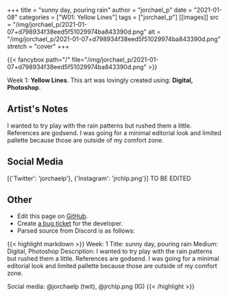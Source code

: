 +++
title =       "sunny day, pouring rain"
author =      "jorchael_p"
date =        "2021-01-08"
categories =  ["W01: Yellow Lines"]
tags =        ["jorchael_p"]
[[images]]
                      src = "/img/jorchael_p/2021-01-07+d798934f38eed5f51029974ba843390d.png"
                      alt = "/img/jorchael_p/2021-01-07+d798934f38eed5f51029974ba843390d.png"
                      stretch = "cover"
+++


{{< fancybox path="/" file="/img/jorchael_p/2021-01-07+d798934f38eed5f51029974ba843390d.png" >}}


Week 1: **Yellow Lines**. This art was lovingly created using: **Digital, Photoshop**.

## Artist's Notes

I wanted to try play with the rain patterns but rushed them a little. References are godsend. I was going for a minimal editorial look and limited pallette because those are outside of my comfort zone.

## Social Media

[{'Twitter': 'jorchaelp'}, {'Instagram': 'jrchlp.png'}] TO BE EDITED

## Other

- Edit this page on [GitHub](https://github.com/teaminkling/web-refresh/edit/main/blog/content/blog/jorchael_p-week-1-81a6.md).
- Create [a bug ticket](https://github.com/teaminkling/web-refresh/issues/new?assignees=&labels=bug&template=problem-report.md&title=) for the developer.
- Parsed source from Discord is as follows:

{{< highlight markdown >}}
Week: 1
Title: sunny day, pouring rain
Medium: Digital, Photoshop
Description: I wanted to try play with the rain patterns but rushed them a little. References are godsend. I was going for a minimal editorial look and limited pallette because those are outside of my comfort zone.

Social media: @jorchaelp (twit), @jrchlp.png (IG)
{{< /highlight >}}